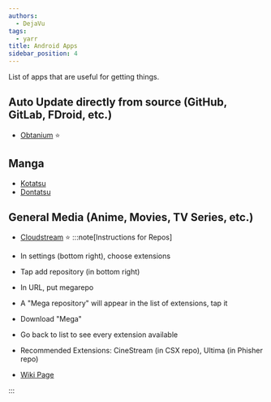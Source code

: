 ```yaml
---
authors:
  - DejaVu
tags:
  - yarr
title: Android Apps
sidebar_position: 4
---
```

List of apps that are useful for getting things.

## Auto Update directly from source (GitHub, GitLab, FDroid, etc.)
- [Obtanium](https://github.com/ImranR98/Obtainium) ⭐
## Manga
- [Kotatsu](https://kotatsu.app/)
- [Dontatsu](https://discord.gg/dantotsu)
## General Media (Anime, Movies, TV Series, etc.)
- [Cloudstream](https://github.com/recloudstream/cloudstream) ⭐
:::note[Instructions for Repos]

- In settings (bottom right), choose extensions
- Tap add repository (in bottom right)
- In URL, put megarepo
- A "Mega repository" will appear in the list of extensions, tap it
- Download "Mega"
- Go back to list to see every extension available
- Recommended Extensions: CineStream (in CSX repo), Ultima (in Phisher repo)
- [Wiki Page](https://cloudstream.miraheze.org/wiki/Main_Page)

:::
